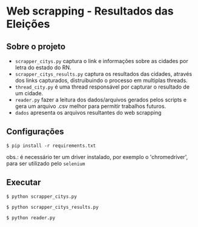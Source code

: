 # Web scrapping - Resultados das Eleições

## Sobre o projeto

* `scrapper_citys.py` captura o link e informações sobre as cidades por letra do estado do RN.
* `scrapper_citys_results.py` captura os resultados das cidades, através dos links capturados, distruibuindo o processo em multiplas threads.
* `thread_city.py` é uma thread responsável por capturar o resultado de um cidade.
* `reader.py` fazer a leitura dos dados/arquivos gerados pelos scripts e gera um arquivo .csv melhor para permitir trabalhos futuros.
* `dados` apresenta os arquivos resultantes do web scrapping

## Configurações

`$ pip install -r requirements.txt`

obs.: é necessário ter um driver instalado, por exemplo o 'chromedriver', para ser utilizado pelo `selenium`

## Executar

`$ python scrapper_citys.py`

`$ python scrapper_citys_results.py`

`$ python reader.py`

